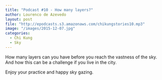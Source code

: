 ```yaml
---
title: "Podcast #10 - How many layers?"
author: Lourenco de Azevedo
layout: post
file: "http://epodcasts.s3.amazonaws.com/chikungstories10.mp3"
image: "/images/2015-12-07.jpg"
categories:
  - Chi Kung
  - Sky
---
```

How many layers can you have before you reach the vastness of the sky. And how this can be a challenge if you live in the city.

Enjoy your practice and happy sky gazing.